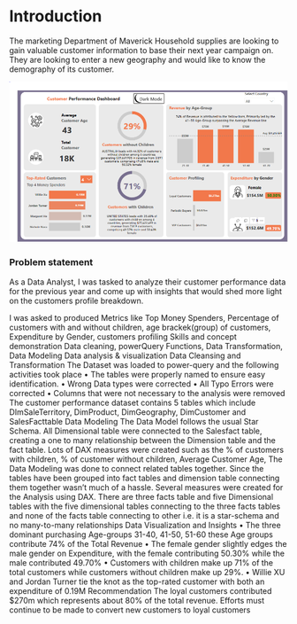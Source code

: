 # Introduction

The marketing Department of Maverick Household supplies are looking to gain valuable customer information to base their next year campaign on. They are looking to enter a new geography and would like to know the demography of its customer.

![](customer_performance_report.PNG)

### Problem statement

As a Data Analyst, I was tasked to analyze their customer performance data for the previous year and come up with insights that would shed more light on the customers profile breakdown.
>
I was asked to produced Metrics like Top Money Spenders, Percentage of customers with and without children, age brackek(group) of customers, Expenditure by Gender, customers profiling
Skills and concept demonstration
Data cleaning, powerQuery Functions, Data Transformation, Data Modeling Data analysis & visualization
Data Cleansing and Transformation
The Dataset was loaded to power-query and the following activities took place
•	The tables were properly named to ensure easy identification.
•	Wrong Data types were corrected
•	All Typo Errors were corrected 
•	Columns that were not necessary to the analysis were removed
The customer performance dataset contains 5 tables which include DImSaleTerritory, DimProduct, DimGeography, DimCustomer and SalesFacttable
Data Modeling
The Data Model follows the usual Star Schema. All Dimensional table were connected to the Salesfact table, creating a one to many relationship between the Dimension table and the fact table.
Lots of DAX measures were created such as the % of customers with children, % of customer without children, Average Customer Age, 
The Data Modeling was done to connect related tables together. Since the tables have been grouped into fact tables and dimension table connecting them together wasn’t much of a hassle. Several measures were created for the Analysis using DAX. There are three facts table and five Dimensional tables with the five dimensional tables connecting to the three facts tables and none of the facts table connecting to other i.e. it is a star-schema and no many-to-many relationships
Data Visualization and Insights
•	The three dominant purchasing Age-groups 31-40, 41-50, 51-60 these Age groups contribute 74% of the Total Revenue
•	The female gender slightly edges the male gender on  Expenditure, with the female contributing 50.30% while the male contributed 49.70%
•	Customers with children make up 71% of the total customers while customers without children make up 29%. 
•	Willie XU and Jordan Turner tie the knot as the top-rated customer  with both an expenditure of 0.19M
Recommendation
The loyal customers contributed $270m which represents about 80% of the total revenue. Efforts must continue to be made to convert new customers to loyal customers
